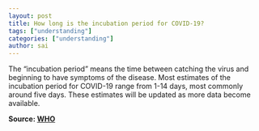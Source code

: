 ```yaml
---
layout: post
title: How long is the incubation period for COVID-19?
tags: ["understanding"]
categories: ["understanding"]
author: sai
---
```


The “incubation period” means the time between catching the virus and beginning to have symptoms of the disease. Most estimates of the incubation period for COVID-19 range from 1-14 days, most commonly around five days. These estimates will be updated as more data become available.

**Source: [WHO](https://www.who.int/news-room/q-a-detail/q-a-coronaviruses)**